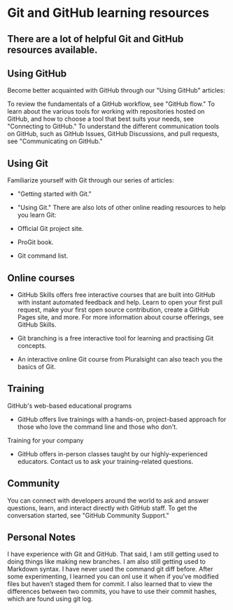 # Git and GitHub learning resources
## There are a lot of helpful Git and GitHub resources available.

## Using GitHub
Become better acquainted with GitHub through our "Using GitHub" articles:

To review the fundamentals of a GitHub workflow, see "GitHub flow."
To learn about the various tools for working with repositories hosted on GitHub, and how to choose a tool that best suits your needs, see "Connecting to GitHub."
To understand the different communication tools on GitHub, such as GitHub Issues, GitHub Discussions, and pull requests, see "Communicating on GitHub."

## Using Git
Familiarize yourself with Git through our series of articles:

- "Getting started with Git."
- "Using Git."
There are also lots of other online reading resources to help you learn Git:

- Official Git project site.
- ProGit book.
- Git command list.

## Online courses
- GitHub Skills offers free interactive courses that are built into GitHub with instant automated feedback and help. Learn to open your first pull request, make your first open source contribution, create a GitHub Pages site, and more. For more information about course offerings, see GitHub Skills.

- Git branching is a free interactive tool for learning and practising Git concepts.

- An interactive online Git course from Pluralsight can also teach you the basics of Git.

## Training
GitHub's web-based educational programs
- GitHub offers live trainings with a hands-on, project-based approach for those who love the command line and those who don't.

Training for your company
- GitHub offers in-person classes taught by our highly-experienced educators. Contact us to ask your training-related questions.

## Community
You can connect with developers around the world to ask and answer questions, learn, and interact directly with GitHub staff. To get the conversation started, see "GitHub Community Support."
## Personal Notes
I have experience with Git and GitHub. That said, I am still getting used to doing things like making new branches.
I am also still getting used to Markdown syntax.
I have never used the command git diff before. After some experimenting, I learned you can onl use it when if you’ve modified files but haven’t staged them for commit.
I also learned that to view the differences between two commits, you have to use their commit hashes, which are found using git log.